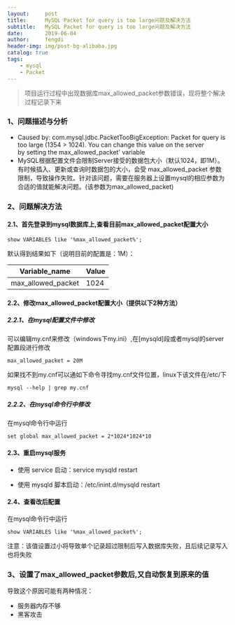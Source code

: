 ```yaml
---
layout:     post
title:      MySQL Packet for query is too large问题及解决方法
subtitle:   MySQL Packet for query is too large问题及解决方法
date:       2019-06-04
author:     fengdi
header-img: img/post-bg-alibaba.jpg
catalog: true
tags:
    - mysql
    - Packet
---
```


>项目运行过程中出现数据库max_allowed_packet参数错误，现将整个解决过程记录下来

### 1、问题描述与分析
- Caused by: com.mysql.jdbc.PacketTooBigException: Packet for query is too large (1354 > 1024). You can change this value on the server   
by setting the max_allowed_packet' variable
- MySQL根据配置文件会限制Server接受的数据包大小（默认1024，即1M）。有时候插入、更新或查询时数据包的大小，会受 max_allowed_packet 参数限制，导致操作失败。针对该问题，需要在服务器上设置mysql的相应参数为合适的值就能解决问题。(该参数为max_allowed_packet)

### 2、问题解决方法
#### 2.1、首先登录到mysql数据库上,查看目前max_allowed_packet配置大小
```$xslt
show VARIABLES like '%max_allowed_packet%';
```
默认得到结果如下（说明目前的配置是：1M）：

Variable_name | Value 
-|- 
max_allowed_packet | 1024 
    
#### 2.2、修改max_allowed_packet配置大小（提供以下2种方法）
##### 2.2.1、在mysql配置文件中修改

可以编辑my.cnf来修改（windows下my.ini）,在[mysqld]段或者mysql的server配置段进行修改
```$xslt
max_allowed_packet = 20M
```
如果找不到my.cnf可以通如下命令寻找my.cnf文件位置，linux下该文件在/etc/下
```$xslt
mysql --help | grep my.cnf
```

##### 2.2.2、在mysql命令行中修改

在mysql命令行中运行
```$xslt
set global max_allowed_packet = 2*1024*1024*10
```

#### 2.3、重启mysql服务
- 使用 service 启动：service mysqld restart
  
- 使用 mysqld 脚本启动：/etc/inint.d/mysqld restart

#### 2.4、查看改后配置

在mysql命令行中运行
```$xslt
show VARIABLES like '%max_allowed_packet%';
```
注意：该值设置过小将导致单个记录超过限制后写入数据库失败，且后续记录写入也将失败

### 3、设置了max_allowed_packet参数后,又自动恢复到原来的值
导致这个原因可能有两种情况：
- 服务器内存不够
- 黑客攻击

